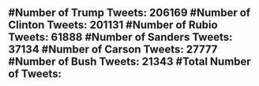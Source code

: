 #Number of Trump Tweets: 206169
#Number of Clinton Tweets: 201131
#Number of Rubio Tweets: 61888
#Number of Sanders Tweets: 37134
#Number of Carson Tweets: 27777
#Number of Bush Tweets: 21343
#Total Number of Tweets:  
---
